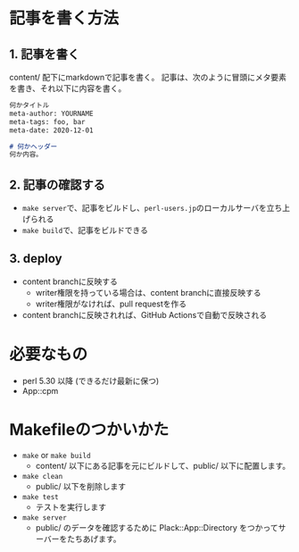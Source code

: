 
# 記事を書く方法

## 1. 記事を書く

content/ 配下にmarkdownで記事を書く。 記事は、次のように冒頭にメタ要素を書き、それ以下に内容を書く。

```:sample.md
何かタイトル
meta-author: YOURNAME
meta-tags: foo, bar
meta-date: 2020-12-01

# 何かヘッダー
何か内容。
```

## 2. 記事の確認する

- `make server`で、記事をビルドし、`perl-users.jp`のローカルサーバを立ち上げられる
- `make build`で、記事をビルドできる

## 3. deploy

- content branchに反映する
  - writer権限を持っている場合は、content branchに直接反映する
  - writer権限がなければ、pull requestを作る
- content branchに反映されれば、GitHub Actionsで自動で反映される

# 必要なもの

- perl 5.30 以降 (できるだけ最新に保つ)
- App::cpm

# Makefileのつかいかた

- `make` or `make build`
    - content/ 以下にある記事を元にビルドして、public/ 以下に配置します。
- `make clean`
    - public/ 以下を削除します
- `make test`
    - テストを実行します
- `make server`
    - public/ のデータを確認するために Plack::App::Directory をつかってサーバーをたちあげます。
